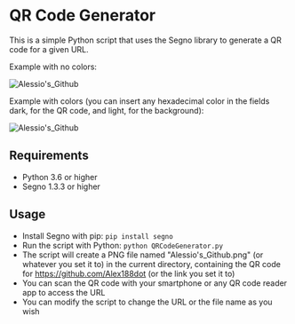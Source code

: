 # QR Code Generator

This is a simple Python script that uses the Segno library to generate a QR code for a given URL.

Example with no colors:

![Alessio's_Github](https://github.com/Alex188dot/QRCodeGenerator/assets/117444853/dc80a1c9-defd-4e3f-a273-a44b736797ed)

Example with colors (you can insert any hexadecimal color in the fields dark, for the QR code, and light, for the background):

![Alessio's_Github](https://github.com/Alex188dot/QRCodeGenerator/assets/117444853/97672b64-7ded-4b23-8876-b09c9efc5953)

## Requirements

- Python 3.6 or higher
- Segno 1.3.3 or higher

## Usage

- Install Segno with pip: `pip install segno`
- Run the script with Python: `python QRCodeGenerator.py`
- The script will create a PNG file named "Alessio's_Github.png" (or whatever you set it to) in the current directory, containing the QR code for https://github.com/Alex188dot (or the link you set it to)
- You can scan the QR code with your smartphone or any QR code reader app to access the URL
- You can modify the script to change the URL or the file name as you wish
